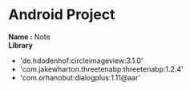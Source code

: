 # Android Project

**Name :** Note
<br>
**Library**

- 'de.hdodenhof:circleimageview:3.1.0'
- 'com.jakewharton.threetenabp:threetenabp:1.2.4'
- 'com.orhanobut:dialogplus:1.11@aar'
